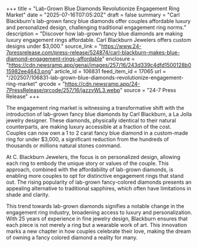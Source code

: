 +++
title = "Lab-Grown Blue Diamonds Revolutionize Engagement Ring Market"
date = "2025-07-16T07:05:20Z"
draft = false
summary = "Carl Blackburn's lab-grown fancy blue diamonds offer couples affordable luxury and personalized design, challenging traditional engagement ring norms."
description = "Discover how lab-grown fancy blue diamonds are making luxury engagement rings affordable. Carl Blackburn Jewelers offers custom designs under $3,000."
source_link = "https://www.24-7pressrelease.com/press-release/524874/carl-blackburn-makes-blue-diamond-engagement-rings-affordable"
enclosure = "https://cdn.newsramp.app/genai/images/257/16/243d339c4dfd1500128b015982ee4643.png"
article_id = 106831
feed_item_id = 17065
url = "/202507/106831-lab-grown-blue-diamonds-revolutionize-engagement-ring-market"
qrcode = "https://cdn.newsramp.app/24-7PressRelease/qrcode/257/16/jazzvWL3.webp"
source = "24-7 Press Release"
+++

<p>The engagement ring market is witnessing a transformative shift with the introduction of lab-grown fancy blue diamonds by Carl Blackburn, a La Jolla jewelry designer. These diamonds, physically identical to their natural counterparts, are making luxury accessible at a fraction of the cost. Couples can now own a 1 to 2 carat fancy blue diamond in a custom-made ring for under $3,000, a significant reduction from the hundreds of thousands or millions natural stones command.</p><p>At C. Blackburn Jewelers, the focus is on personalized design, allowing each ring to embody the unique story or values of the couple. This approach, combined with the affordability of lab-grown diamonds, is enabling more couples to opt for distinctive engagement rings that stand out. The rising popularity of lab-grown fancy-colored diamonds presents an appealing alternative to traditional sapphires, which often have limitations in shade and clarity.</p><p>This trend towards lab-grown diamonds signifies a notable change in the engagement ring industry, broadening access to luxury and personalization. With 25 years of experience in fine jewelry design, Blackburn ensures that each piece is not merely a ring but a wearable work of art. This innovation marks a new chapter in how couples celebrate their love, making the dream of owning a fancy colored diamond a reality for many.</p>